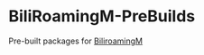 # BiliRoamingM-PreBuilds

Pre-built packages for [BiliroamingM](https://github.com/sakarie9/BiliRoamingM)

